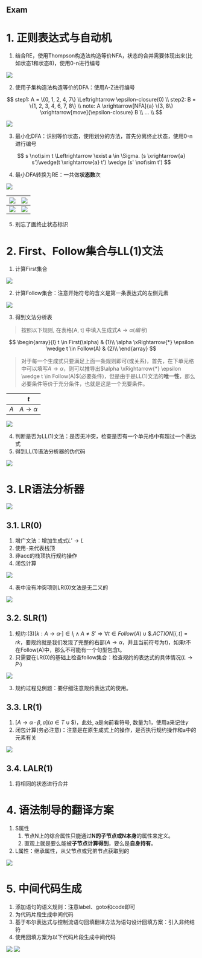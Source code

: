 Exam
---

# 1. 正则表达式与自动机
1. 结合RE，使用Thompson构造法构造等价NFA，状态的合并需要体现出来(比如状态1和状态8)，使用0-n进行编号

![](https://spricoder.oss-cn-shanghai.aliyuncs.com/2020-Compilation-Principle/img/lec2/41.png)

2. 使用子集构造法构造等价的DFA：使用A-Z进行编号

$$
step1: A = \{0, 1, 2, 4, 7\} \Leftrightarrow \epsilon-closure(0) \\
step2: B = \{1, 2, 3, 4, 6, 7, 8\} \\
note: A \xrightarrow[NFA]{a} \{3, 8\} \xrightarrow[move]{\epsilon-closure} B \\
... \\
$$

![](https://spricoder.oss-cn-shanghai.aliyuncs.com/2020-Compilation-Principle/img/lec2/43.png)

3. 最小化DFA：识别等价状态，使用划分的方法，首先分离终止状态，使用0-n进行编号

$$
s \not\sim t \Leftrightarrow \exist a \in \Sigma. (s \xrightarrow{a} s')\wedge(t \xrightarrow{a} t') \wedge (s' \not\sim t')
$$

4. 最小DFA转换为RE：一共做**状态数**次

![](https://spricoder.oss-cn-shanghai.aliyuncs.com/2020-Compilation-Principle/img/lec2/55.png)

| ![](https://spricoder.oss-cn-shanghai.aliyuncs.com/2020-Compilation-Principle/img/lec2/57.png) | ![](https://spricoder.oss-cn-shanghai.aliyuncs.com/2020-Compilation-Principle/img/lec2/58.png) |
| -------------------- | -------------------- |
| ![](https://spricoder.oss-cn-shanghai.aliyuncs.com/2020-Compilation-Principle/img/lec2/59.png) | ![](https://spricoder.oss-cn-shanghai.aliyuncs.com/2020-Compilation-Principle/img/lec2/60.png) |

5. 别忘了画终止状态标识

# 2. First、Follow集合与LL(1)文法
1. 计算First集合

![](https://spricoder.oss-cn-shanghai.aliyuncs.com/2020-Compilation-Principle/img/lec3/28.png)

2. 计算Follow集合：注意开始符号的含义是第一条表达式的左侧元素

![](https://spricoder.oss-cn-shanghai.aliyuncs.com/2020-Compilation-Principle/img/lec3/29.png)

3. 得到文法分析表

> 按照以下规则, 在表格[A, t] 中填入生成式$A \rightarrow \alpha(编号)$

$$
\begin{array}{l}
   t \in First(\alpha) & (1)\\
   \alpha \xRightarrow{*} \epsilon \wedge t \in Follow(A) & (2)\\
\end{array}
$$

> 对于每一个生成式只要满足上面一条规则即可(或关系)，首先，在下单元格中可以填写$A \rightarrow \alpha$，则可以推导出$\alpha \xRightarrow{*} \epsilon \wedge t \in Follow(A)$(必要条件)，但是由于是LL(1)文法的**唯一性**，那么必要条件等价于充分条件，也就是这是一个充要条件。

|     | $t$                    |
| --- | ---------------------- |
| $A$ | $A \rightarrow \alpha$ |

![](https://spricoder.oss-cn-shanghai.aliyuncs.com/2020-Compilation-Principle/img/lec3/53.png)

4. 判断是否为LL(1)文法：是否无冲突，检查是否有一个单元格中有超过一个表达式
5. 得到LL(1)语法分析器的伪代码

![](https://spricoder.oss-cn-shanghai.aliyuncs.com/2020-Compilation-Principle/img/lec3/31.png)

# 3. LR语法分析器
![](https://spricoder.oss-cn-shanghai.aliyuncs.com/2020-Compilation-Principle/img/lec3/42.png)

## 3.1. LR(0)
1. 增广文法：增加生成式$L' \rightarrow L$
2. 使用`·`来代表栈顶
3. 非acc的栈顶执行规约操作
4. 闭包计算

![](https://spricoder.oss-cn-shanghai.aliyuncs.com/2020-Compilation-Principle/img/lec3/48.png)

4. 表中没有冲突项则LR(0)文法是无二义的

![](https://spricoder.oss-cn-shanghai.aliyuncs.com/2020-Compilation-Principle/img/lec3/50.png)

## 3.2. SLR(1)
1. 规约:$(3) [k:A \rightarrow \alpha·] \in I_i \wedge A \neq S' \Rightarrow \forall t \in Follow(A) \cup {\$}. ACTION[i, t] = rk$，要规约就是我们发现了完整的右部($A \rightarrow \alpha$，并且当前符号为$t$)，如果t不在Follow(A)中，那么不可能有一个句型包含t。
2. 只需要在LR(0)的基础上检查follow集合：检查规约的表达式的具体情况($L\rightarrow P·$)

![](https://spricoder.oss-cn-shanghai.aliyuncs.com/2020-Compilation-Principle/img/lec3/62.png)

3. 规约过程见例题：要仔细注意规约表达式的使用。

## 3.3. LR(1)
1. $[A \rightarrow \alpha·\beta, a] (a \in T \cup {\$})$，此处, a是向前看符号, 数量为1，使用a来记住$\gamma$
2. 闭包计算(务必注意)：注意是在原生成式上的操作，是否执行规约操作和a中的元素有关

![](https://spricoder.oss-cn-shanghai.aliyuncs.com/2020-Compilation-Principle/img/lec3/65.png)

## 3.4. LALR(1)
1. 将相同的状态进行合并

# 4. 语法制导的翻译方案
1. S属性
   1. 节点N上的综合属性只能通过**N的子节点或N本身**的属性来定义。
   2. 直观上就是要么能被**子节点计算得到**，要么是**自身持有**。
2. L属性：继承属性，从父节点或兄弟节点获取到的

![](https://spricoder.oss-cn-shanghai.aliyuncs.com/2020-Compilation-Principle/img/1.png)

# 5. 中间代码生成
1. 添加语句的语义规则：注意label、goto和code即可
2. 为代码片段生成中间代码
3. 基于布尔表达式与控制流语句回填翻译方法为语句设计回填方案：引入非终结符
4. 使用回填方案为以下代码片段生成中间代码

![](https://spricoder.oss-cn-shanghai.aliyuncs.com/2020-Compilation-Principle/img/2.png)
![](https://spricoder.oss-cn-shanghai.aliyuncs.com/2020-Compilation-Principle/img/3.png)
